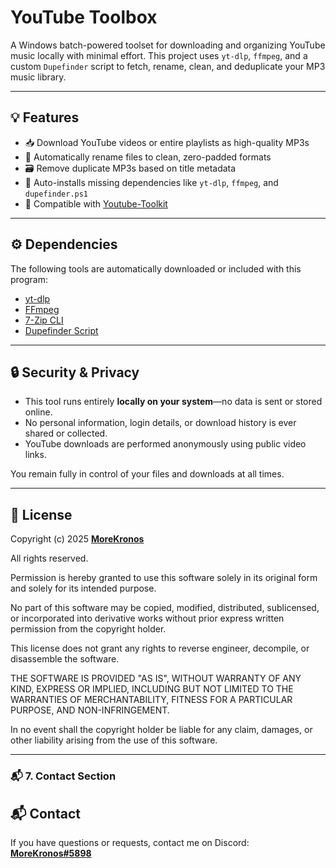 # YouTube Toolbox

A Windows batch-powered toolset for downloading and organizing YouTube music locally with minimal effort. This project uses `yt-dlp`, `ffmpeg`, and a custom `Dupefinder` script to fetch, rename, clean, and deduplicate your MP3 music library.

---

## 💡 Features

- 📥 Download YouTube videos or entire playlists as high-quality MP3s  
- 🧠 Automatically rename files to clean, zero-padded formats  
- 🗃️ Remove duplicate MP3s based on title metadata  
- 🧰 Auto-installs missing dependencies like `yt-dlp`, `ffmpeg`, and `dupefinder.ps1`  
- 🔁 Compatible with [Youtube-Toolkit](https://github.com/MoreKronos/Youtube-Toolkit)

---

## ⚙️ Dependencies

The following tools are automatically downloaded or included with this program:

- [yt-dlp](https://github.com/yt-dlp/yt-dlp)
- [FFmpeg](https://www.gyan.dev/ffmpeg/builds/ffmpeg-git-full.7z)
- [7-Zip CLI](https://7-zip.org/a/7z2500-x64.exe)
- [Dupefinder Script](https://github.com/MoreKronos/Dupefinder)

---

## 🔒 Security & Privacy

- This tool runs entirely **locally on your system**—no data is sent or stored online.
- No personal information, login details, or download history is ever shared or collected.
- YouTube downloads are performed anonymously using public video links.

You remain fully in control of your files and downloads at all times.

---

## 📝 License

Copyright (c) 2025 **[MoreKronos](https://github.com/MoreKronos)**

All rights reserved.

Permission is hereby granted to use this software solely in its original form and solely for its intended purpose.

No part of this software may be copied, modified, distributed, sublicensed, or incorporated into derivative works without prior express written permission from the copyright holder.

This license does not grant any rights to reverse engineer, decompile, or disassemble the software.

THE SOFTWARE IS PROVIDED "AS IS", WITHOUT WARRANTY OF ANY KIND, EXPRESS OR IMPLIED, INCLUDING BUT NOT LIMITED TO THE WARRANTIES OF MERCHANTABILITY, FITNESS FOR A PARTICULAR PURPOSE, AND NON-INFRINGEMENT.

In no event shall the copyright holder be liable for any claim, damages, or other liability arising from the use of this software.

---

### 📬 7. Contact Section


## 📬 Contact

If you have questions or requests, contact me on Discord:  
**[MoreKronos#5898](http://discordapp.com/users/589826883596713998)**

